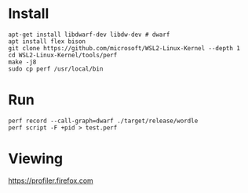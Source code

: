 
# Install

```
apt-get install libdwarf-dev libdw-dev # dwarf
apt install flex bison
git clone https://github.com/microsoft/WSL2-Linux-Kernel --depth 1
cd WSL2-Linux-Kernel/tools/perf
make -j8
sudo cp perf /usr/local/bin
```

# Run

```
perf record --call-graph=dwarf ./target/release/wordle
perf script -F +pid > test.perf
```

# Viewing

https://profiler.firefox.com
